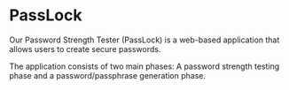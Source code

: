 # PassLock
Our Password Strength Tester (PassLock) is a web-based application that allows users to create secure passwords. 

The application consists of two main phases:  A password strength testing phase and a password/passphrase generation phase.
